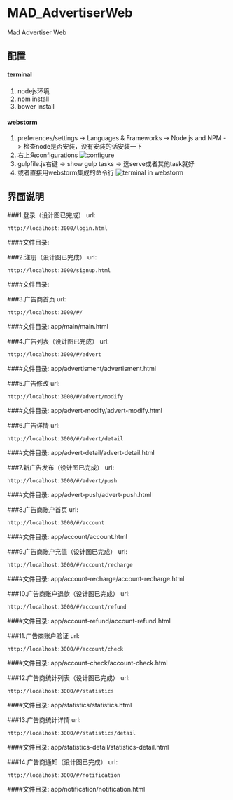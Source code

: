# MAD_AdvertiserWeb
Mad Advertiser Web

## 配置
#### terminal
1. nodejs环境
2. npm install
3. bower install

#### webstorm
1. preferences/settings -> Languages & Frameworks -> Node.js and NPM -> 检查node是否安装，没有安装的话安装一下
2. 右上角configurations
  ![configure](http://cl.ly/0s203v3U0q0i/Image%202016-03-28%20at%2010.47.18%20%E4%B8%8B%E5%8D%88.png)
3. gulpfile.js右键 -> show gulp tasks -> 选serve或者其他task就好
4. 或者直接用webstorm集成的命令行
  ![terminal in webstorm](http://cl.ly/472p2y0K2n0x/Image%202016-03-28%20at%2010.49.34%20%E4%B8%8B%E5%8D%88.png)

## 界面说明
###1.登录（设计图已完成）
url:
```
http://localhost:3000/login.html
```
####文件目录:

###2.注册（设计图已完成）
url:
```
http://localhost:3000/signup.html
```
####文件目录:

###3.广告商首页
url:
```
http://localhost:3000/#/
```
####文件目录:
app/main/main.html

###4.广告列表（设计图已完成）
url:
```
http://localhost:3000/#/advert
```
####文件目录:
app/advertisment/advertisment.html

###5.广告修改
url:
```
http://localhost:3000/#/advert/modify
```
####文件目录:
app/advert-modify/advert-modify.html

###6.广告详情
url:
```
http://localhost:3000/#/advert/detail
```
####文件目录:
app/advert-detail/advert-detail.html

###7.新广告发布（设计图已完成）
url:
```
http://localhost:3000/#/advert/push
```
####文件目录:
app/advert-push/advert-push.html

###8.广告商账户首页
url:
```
http://localhost:3000/#/account
```
####文件目录:
app/account/account.html

###9.广告商账户充值（设计图已完成）
url:
```
http://localhost:3000/#/account/recharge
```
####文件目录:
app/account-recharge/account-recharge.html

###10.广告商账户退款（设计图已完成）
url:
```
http://localhost:3000/#/account/refund
```
####文件目录:
app/account-refund/account-refund.html

###11.广告商账户验证
url:
```
http://localhost:3000/#/account/check
```
####文件目录:
app/account-check/account-check.html

###12.广告商统计列表（设计图已完成）
url:
```
http://localhost:3000/#/statistics
```
####文件目录:
app/statistics/statistics.html

###13.广告商统计详情
url:
```
http://localhost:3000/#/statistics/detail
```
####文件目录:
app/statistics-detail/statistics-detail.html

###14.广告商通知（设计图已完成）
url:
```
http://localhost:3000/#/notification
```
####文件目录:
app/notification/notification.html